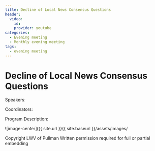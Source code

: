 ```yaml
---
title: Decline of Local News Consensus Questions
header:
  video:
    id: 
    provider: youtube
categories:
  - Evening meeting
  - Monthly evening meeting
tags:
  - evening meeting
---
```


# Decline of Local News Consensus Questions

Speakers:

Coordinators: 

Program Description: 


![image-center]({{ site.url }}{{ site.baseurl }}/assets/images/

Copyright LWV of Pullman
Written permission required for full or partial embedding

<!---change the title to whatever you want the post to be titled
change the ID out to the end of the youtube link https://youtu.be/r61ARK4Qv9c -->
